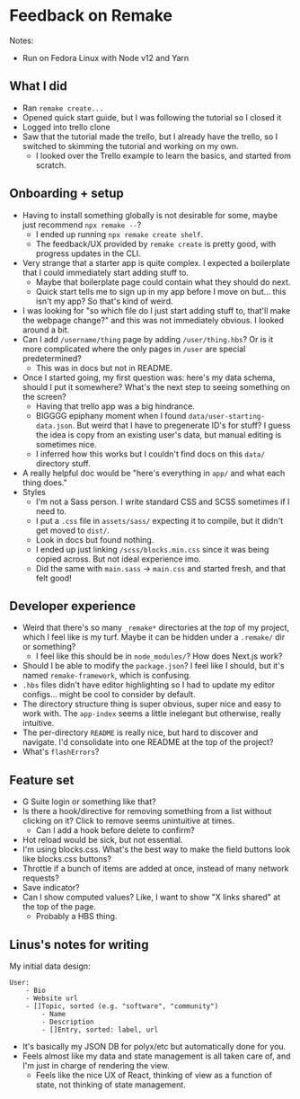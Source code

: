 # Feedback on Remake

Notes:

- Run on Fedora Linux with Node v12 and Yarn

## What I did

- Ran `remake create...`
- Opened quick start guide, but I was following the tutorial so I closed it
- Logged into trello clone
- Saw that the tutorial made the trello, but I already have the trello, so I switched to skimming the tutorial and working on my own.
    - I looked over the Trello example to learn the basics, and started from scratch.

## Onboarding + setup

- Having to install something globally is not desirable for some, maybe just recommend `npx remake --`?
    - I ended up running `npx remake create shelf`.
    - The feedback/UX provided by `remake create` is pretty good, with progress updates in the CLI.
- Very strange that a starter app is quite complex. I expected a boilerplate that I could immediately start adding stuff to.
    - Maybe that boilerplate page could contain what they should do next.
    - Quick start tells me to sign up in my app before I move on but... this isn't my app? So that's kind of weird.
- I was looking for "so which file do I just start adding stuff to, that'll make the webpage change?" and this was not immediately obvious. I looked around a bit.
- Can I add `/username/thing` page by adding `/user/thing.hbs`? Or is it more complicated where the only pages in `/user` are special predetermined?
    - This was in docs but not in README.
- Once I started going, my first question was: here's my data schema, should I put it somewhere? What's the next step to seeing something on the screen?
    - Having that trello app was a big hindrance.
    - BIGGGG epiphany moment when I found `data/user-starting-data.json`. But weird that I have to pregenerate ID's for stuff? I guess the idea is copy from an existing user's data, but manual editing is sometimes nice.
    - I inferred how this works but I couldn't find docs on this `data/` directory stuff.
- A really helpful doc would be "here's everything in `app/` and what each thing does."
- Styles
    - I'm not a Sass person. I write standard CSS and SCSS sometimes if I need to.
    - I put a `.css` file in `assets/sass/` expecting it to compile, but it didn't get moved to `dist/`.
    - Look in docs but found nothing.
    - I ended up just linking `/scss/blocks.min.css` since it was being copied across. But not ideal experience imo.
    - Did the same with `main.sass` -> `main.css` and started fresh, and that felt good!

## Developer experience

- Weird that there's so many `_remake*` directories at the _top_ of my project, which I feel like is my turf. Maybe it can be hidden under a `.remake/` dir or something?
    - I feel like this should be in `node_modules/`? How does Next.js work?
- Should I be able to modify the `package.json`? I feel like I should, but it's named `remake-framework`, which is confusing.
- `.hbs` files didn't have editor highlighting so I had to update my editor configs... might be cool to consider by default.
- The directory structure thing is super obvious, super nice and easy to work with. The `app-index` seems a little inelegant but otherwise, really intuitive.
- The per-directory `README` is really nice, but hard to discover and navigate. I'd consolidate into one README at the top of the project?
- What's `flashErrors`?

## Feature set

- G Suite login or something like that?
- Is there a hook/directive for removing something from a list without clicking on it? Click to remove seems unintuitive at times.
    - Can I add a hook before delete to confirm?
- Hot reload would be sick, but not essential.
- I'm using blocks.css. What's the best way to make the field buttons look like blocks.css buttons?
- Throttle if a bunch of items are added at once, instead of many network requests?
- Save indicator?
- Can I show computed values? Like, I want to show "X links shared" at the top of the page.
    - Probably a HBS thing.

## Linus's notes for writing

My initial data design:

```
User:
    - Bio
    - Website url
    - []Topic, sorted (e.g. "software", "community")
        - Name
        - Description
        - []Entry, sorted: label, url
```

- It's basically my JSON DB for polyx/etc but automatically done for you.
- Feels almost like my data and state management is all taken care of, and I'm just in charge of rendering the view.
    - Feels like the nice UX of React, thinking of view as a function of state, not thinking of state management.
